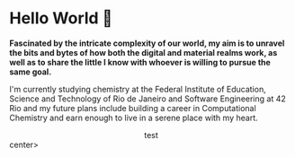 # Hello World 🙂
**Fascinated by the intricate complexity of our world, my aim is to unravel the bits and bytes of how both the digital and material realms work, as well as to share the little I know with whoever is willing to pursue the same goal.**

I'm currently studying chemistry at the Federal Institute of Education, Science and Technology of Rio de Janeiro and Software Engineering at 42 Rio and my future plans include building a career in Computational Chemistry and earn enough to live in a serene place with my heart.


<center>test</center>center>
<!--
**Cacophobia/Cacophobia** is a ✨ _special_ ✨ repository because its `README.md` (this file) appears on your GitHub profile.

Here are some ideas to get you started:

- 🔭 I’m currently working on ...
- 🌱 I’m currently learning ...
- 👯 I’m looking to collaborate on ...
- 🤔 I’m looking for help with ...
- 💬 Ask me about ...
- 📫 How to reach me: ...
- 😄 Pronouns: ...
- ⚡ Fun fact: ...
-->
